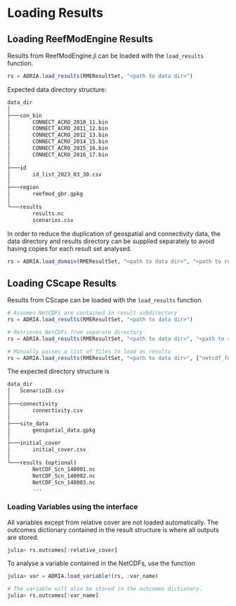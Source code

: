 # Loading Results

## Loading ReefModEngine Results

Results from ReefModEngine.jl can be loaded with the `load_results` function.

```julia
rs = ADRIA.load_results(RMEResultSet, "<path to data dir>")
```

Expected data directory structure:

```bash
data_dir
│
├───con_bin
│       CONNECT_ACRO_2010_11.bin
│       CONNECT_ACRO_2011_12.bin
│       CONNECT_ACRO_2012_13.bin
│       CONNECT_ACRO_2014_15.bin
│       CONNECT_ACRO_2015_16.bin
│       CONNECT_ACRO_2016_17.bin
│
├───id
│       id_list_2023_03_30.csv
│
├───region
│       reefmod_gbr.gpkg
│
└───results
        results.nc
        scenarios.csv
```
In order to reduce the duplication of geospatial and connectivity data, the data directory
and results directory can be supplied separately to avoid having copies for each result set
analysed.

```julia
rs = ADRIA.load_domain(RMEResultSet, "<path to data dir>", "<path to results dir>")
```

## Loading CScape Results

Results from CScape can be loaded with the `load_results` function.

```julia
# Assumes NetCDFs are contained in result subdirectory
rs = ADRIA.load_results(RMEResultSet, "<path to data dir>")

# Retrieves NetCDFs from separate directory
rs = ADRIA.load_results(RMEResultSet, "<path to data dir>", "<path to result directory>")

# Manually passes a list of files to load as results
rs = ADRIA.load_results(RMEResultSet, "<path to data dir>", ["netcdf_fn1", "netcdf_fn2", ...])
```

The expected directory structure is
```bash
data_dir
│   ScenarioID.csv
│
├───connectivity
│       connectivity.csv
│
├───site_data
│       geospatial_data.gpkg
│
├───initial_cover
│       initial_cover.csv
│
└───results (optional)
        NetCDF_Scn_140001.nc
        NetCDF_Scn_140002.nc
        NetCDF_Scn_140003.nc
        ...
```

### Loading Variables using the interface

All variables except from relative cover are not loaded automatically. The outcomes
dictionary contained in the result structure is where all outputs are stored.

```julia
julia> rs.outcomes[:relative_cover]
```

To analyse a variable contained in the NetCDFs, use the function

```julia
julia> var = ADRIA.load_variable!(rs, :var_name)

# The variable will also be stored in the outcomes dictionary.
julia> rs.outcomes[:var_name]
```
